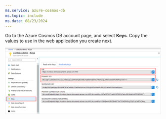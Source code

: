 ```yaml
---
ms.service: azure-cosmos-db
ms.topic: include
ms.date: 08/23/2024
---
```

  Go to the Azure Cosmos DB account page, and select **Keys**. Copy the values to use in the web application you create next.

![Screenshot of the Azure portal with the Keys button highlighted on the Azure Cosmos DB account page](./media/cosmos-db-keys/copy-keys.png)
